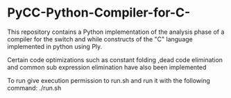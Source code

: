# PyCC-Python-Compiler-for-C-
This repository contains a Python implementation of the analysis phase of a compiler for the switch and while constructs of the "C" language implemented in python using Ply.

Certain code optimizations such as constant folding ,dead code elimination and common sub expression elimination have also been implemented

To run give execution permission to run.sh and run it with the following command:
./run.sh <path to input c file>



